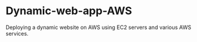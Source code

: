 # Dynamic-web-app-AWS
Deploying a dynamic website on AWS using EC2 servers and various AWS services.
